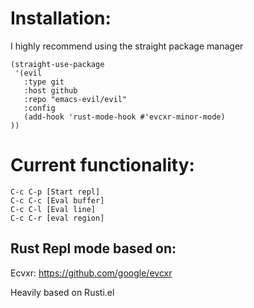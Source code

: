 # Installation:  
I highly recommend using the straight package manager  

```
(straight-use-package  
 '(evil  
   :type git  
   :host github  
   :repo "emacs-evil/evil"  
   :config  
   (add-hook 'rust-mode-hook #'evcxr-minor-mode)  
))  
```

# Current functionality:  

```
C-c C-p [Start repl]  
C-c C-c [Eval buffer]  
C-c C-l [Eval line]  
C-c C-r [eval region]  
```



## Rust Repl mode based on:  

Ecvxr: https://github.com/google/evcxr  

Heavily based on Rusti.el
